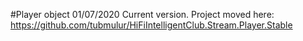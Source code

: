 #Player object 01/07/2020 Current version.
Project moved here: https://github.com/tubmulur/HiFiIntelligentClub.Stream.Player.Stable
